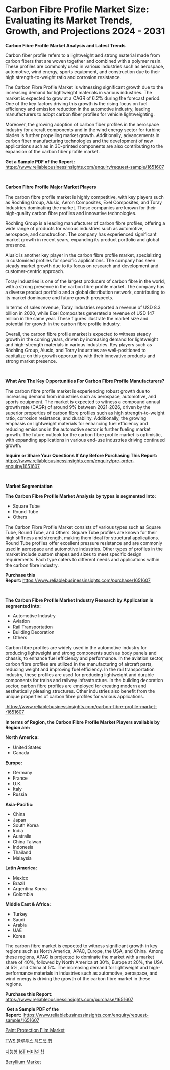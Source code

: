 <p><h1>Carbon Fibre Profile Market Size: Evaluating its Market Trends, Growth, and Projections 2024 - 2031</h1></p><p><strong>Carbon Fibre Profile Market Analysis and Latest Trends</strong></p>
<p><p>Carbon fiber profile refers to a lightweight and strong material made from carbon fibers that are woven together and combined with a polymer resin. These profiles are commonly used in various industries such as aerospace, automotive, wind energy, sports equipment, and construction due to their high strength-to-weight ratio and corrosion resistance.</p><p>The Carbon Fibre Profile Market is witnessing significant growth due to the increasing demand for lightweight materials in various industries. The market is expected to grow at a CAGR of 6.2% during the forecast period. One of the key factors driving this growth is the rising focus on fuel efficiency and emission reduction in the automotive industry, leading manufacturers to adopt carbon fiber profiles for vehicle lightweighting.</p><p>Moreover, the growing adoption of carbon fiber profiles in the aerospace industry for aircraft components and in the wind energy sector for turbine blades is further propelling market growth. Additionally, advancements in carbon fiber manufacturing technologies and the development of new applications such as in 3D-printed components are also contributing to the expansion of the carbon fiber profile market.</p></p>
<p><strong>Get a Sample PDF of the Report:&nbsp;</strong> <a href="https://www.reliablebusinessinsights.com/enquiry/request-sample/1651607">https://www.reliablebusinessinsights.com/enquiry/request-sample/1651607</a></p>
<p>&nbsp;</p>
<p><strong>Carbon Fibre Profile Major Market Players</strong></p>
<p><p>The carbon fibre profile market is highly competitive, with key players such as Röchling Group, Alusic, Aeron Composites, Exel Composites, and Toray Industries dominating the market. These companies are known for their high-quality carbon fibre profiles and innovative technologies.</p><p>Röchling Group is a leading manufacturer of carbon fibre profiles, offering a wide range of products for various industries such as automotive, aerospace, and construction. The company has experienced significant market growth in recent years, expanding its product portfolio and global presence.</p><p>Alusic is another key player in the carbon fibre profile market, specializing in customised profiles for specific applications. The company has seen steady market growth due to its focus on research and development and customer-centric approach.</p><p>Toray Industries is one of the largest producers of carbon fibre in the world, with a strong presence in the carbon fibre profile market. The company has a diverse product portfolio and a global distribution network, contributing to its market dominance and future growth prospects.</p><p>In terms of sales revenue, Toray Industries reported a revenue of USD 8.3 billion in 2020, while Exel Composites generated a revenue of USD 147 million in the same year. These figures illustrate the market size and potential for growth in the carbon fibre profile industry.</p><p>Overall, the carbon fibre profile market is expected to witness steady growth in the coming years, driven by increasing demand for lightweight and high-strength materials in various industries. Key players such as Röchling Group, Alusic, and Toray Industries are well-positioned to capitalize on this growth opportunity with their innovative products and strong market presence.</p></p>
<p>&nbsp;</p>
<p><strong>What Are The Key Opportunities For Carbon Fibre Profile Manufacturers?</strong></p>
<p><p>The carbon fibre profile market is experiencing robust growth due to increasing demand from industries such as aerospace, automotive, and sports equipment. The market is expected to witness a compound annual growth rate (CAGR) of around 9% between 2021-2026, driven by the superior properties of carbon fibre profiles such as high strength-to-weight ratio, corrosion resistance, and durability. Additionally, the growing emphasis on lightweight materials for enhancing fuel efficiency and reducing emissions in the automotive sector is further fueling market growth. The future outlook for the carbon fibre profile market is optimistic, with expanding applications in various end-use industries driving continued growth.</p></p>
<p><strong>Inquire or Share Your Questions If Any Before Purchasing This Report:</strong> <a href="https://www.reliablebusinessinsights.com/enquiry/pre-order-enquiry/1651607">https://www.reliablebusinessinsights.com/enquiry/pre-order-enquiry/1651607</a></p>
<p>&nbsp;</p>
<p><strong>Market Segmentation</strong></p>
<p><strong>The Carbon Fibre Profile Market Analysis by types is segmented into:</strong></p>
<p><ul><li>Square Tube</li><li>Round Tube</li><li>Others</li></ul></p>
<p><p>The Carbon Fibre Profile Market consists of various types such as Square Tube, Round Tube, and Others. Square Tube profiles are known for their high stiffness and strength, making them ideal for structural applications. Round Tube profiles offer excellent pressure resistance and are commonly used in aerospace and automotive industries. Other types of profiles in the market include custom shapes and sizes to meet specific design requirements. Each type caters to different needs and applications within the carbon fibre industry.</p></p>
<p><strong>Purchase this Report:&nbsp;</strong><a href="https://www.reliablebusinessinsights.com/purchase/1651607">https://www.reliablebusinessinsights.com/purchase/1651607</a></p>
<p>&nbsp;</p>
<p><strong>The Carbon Fibre Profile Market Industry Research by Application is segmented into:</strong></p>
<p><ul><li>Automotive Industry</li><li>Aviation</li><li>Rail Transportation</li><li>Building Decoration</li><li>Others</li></ul></p>
<p><p>Carbon fibre profiles are widely used in the automotive industry for producing lightweight and strong components such as body panels and chassis, to enhance fuel efficiency and performance. In the aviation sector, carbon fibre profiles are utilized in the manufacturing of aircraft parts, reducing weight and improving fuel efficiency. In the rail transportation industry, these profiles are used for producing lightweight and durable components for trains and railway infrastructure. In the building decoration sector, carbon fibre profiles are employed for creating modern and aesthetically pleasing structures. Other industries also benefit from the unique properties of carbon fibre profiles for various applications.</p></p>
<p><a href="https://www.reliablebusinessinsights.com/carbon-fibre-profile-market-r1651607">&nbsp;https://www.reliablebusinessinsights.com/carbon-fibre-profile-market-r1651607</a></p>
<p><strong>In terms of Region, the Carbon Fibre Profile Market Players available by Region are:</strong></p>
<p>
    <p> <strong> North America: </strong>
        <ul>
            <li>United States</li>
            <li>Canada</li>
        </ul>
        </p> 
    <p> <strong> Europe: </strong>
        <ul>
            <li>Germany</li>
            <li>France</li>
            <li>U.K.</li>
            <li>Italy</li>
            <li>Russia</li>
        </ul>
        </p> 
    <p> <strong> Asia-Pacific: </strong>
        <ul>
            <li>China</li>
            <li>Japan</li>
            <li>South Korea</li>
            <li>India</li>
            <li>Australia</li>
            <li>China Taiwan</li>
            <li>Indonesia</li>
            <li>Thailand</li>
            <li>Malaysia</li>
        </ul>
        </p> 
    <p> <strong> Latin America: </strong>
        <ul>
            <li>Mexico</li>
            <li>Brazil</li>
            <li>Argentina Korea</li>
            <li>Colombia</li>
        </ul>
        </p> 
    <p> <strong> Middle East & Africa: </strong>
        <ul>
            <li>Turkey</li>
            <li>Saudi</li>
            <li>Arabia</li>
            <li>UAE</li>
            <li>Korea</li>
        </ul>
    </p>
    </p>
<p><p>The carbon fibre market is expected to witness significant growth in key regions such as North America, APAC, Europe, the USA, and China. Among these regions, APAC is projected to dominate the market with a market share of 40%, followed by North America at 30%, Europe at 20%, the USA at 5%, and China at 5%. The increasing demand for lightweight and high-performance materials in industries such as automotive, aerospace, and wind energy is driving the growth of the carbon fibre market in these regions.</p></p>
<p><strong>Purchase this Report: </strong><a href="https://www.reliablebusinessinsights.com/purchase/1651607">https://www.reliablebusinessinsights.com/purchase/1651607</a></p>
<p>&nbsp;<strong>Get a Sample PDF of the Report:&nbsp;&nbsp;</strong><a href="https://www.reliablebusinessinsights.com/enquiry/request-sample/1651607">https://www.reliablebusinessinsights.com/enquiry/request-sample/1651607</a></p>
<p><strong></strong></p>
<p><p><a href="https://github.com/eeenafisainka/Market-Research-Report-List-1/blob/main/paint-protection-film-market.md">Paint Protection Film Market</a></p><p><a href="https://github.com/nicholasellison0076890/Market-Research-Report-List-1/blob/main/6524134118479.md">TWS 블루투스 헤드셋 칩</a></p><p><a href="https://github.com/mpodehpw07370073/Market-Research-Report-List-2/blob/main/6395566118480.md">지능형 IoT 터미널 칩</a></p><p><a href="https://github.com/ChiragRP21/Market-Research-Report-List-5/blob/main/beryllium-market.md">Beryllium Market</a></p></p>